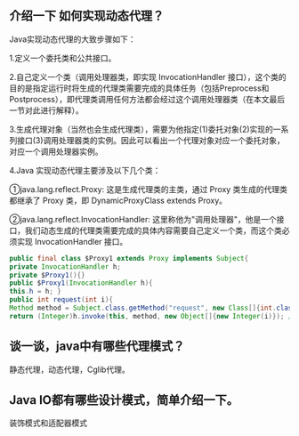 ## 介绍一下 如何实现动态代理？

Java实现动态代理的大致步骤如下：

1.定义一个委托类和公共接口。

2.自己定义一个类（调用处理器类，即实现 InvocationHandler 接口），这个类的目的是指定运行时将生成的代理类需要完成的具体任务（包括Preprocess和Postprocess），即代理类调用任何方法都会经过这个调用处理器类（在本文最后一节对此进行解释）。

3.生成代理对象（当然也会生成代理类），需要为他指定(1)委托对象(2)实现的一系列接口(3)调用处理器类的实例。因此可以看出一个代理对象对应一个委托对象，对应一个调用处理器实例。

4.Java 实现动态代理主要涉及以下几个类：

①java.lang.reflect.Proxy: 这是生成代理类的主类，通过 Proxy 类生成的代理类都继承了 Proxy 类，即 DynamicProxyClass extends Proxy。

②java.lang.reflect.InvocationHandler: 这里称他为"调用处理器"，他是一个接口，我们动态生成的代理类需要完成的具体内容需要自己定义一个类，而这个类必须实现 InvocationHandler 接口。

```java
public final class $Proxy1 extends Proxy implements Subject{
private InvocationHandler h;
private $Proxy1(){}
public $Proxy1(InvocationHandler h){
this.h = h; }
public int request(int i){
Method method = Subject.class.getMethod("request", new Class[]{int.class}); //创建method对象
return (Integer)h.invoke(this, method, new Object[]{new Integer(i)}); //调用了invoke方法 } }

```





## 谈一谈，java中有哪些代理模式？

静态代理，动态代理，Cglib代理。





## Java IO都有哪些设计模式，简单介绍一下。

装饰模式和适配器模式